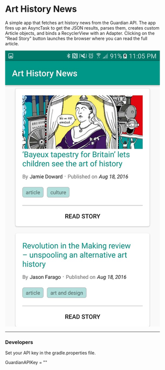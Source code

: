 # Art History News

A simple app that fetches art history news from the Guardian API. The app fires up an AsyncTask to get the JSON results, parses them, creates custom Article objects, and binds a RecyclerView with an Adapter. Clicking on the "Read Story" button launches the browser where you can read the full article.

![News App List](https://github.com/throwrocks/android-project-images/blob/master/news-app/news-app-list.jpg)


___

### Developers

Set your API key in the gradle.properties file.

GuardianAPIKey = ""


